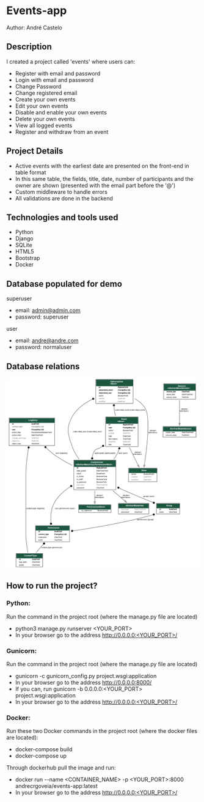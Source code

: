 # Events-app
Author: André Castelo

## Description
I created a project called 'events' where users can:
- Register with email and password
- Login with email and password
- Change Password
- Change registered email
- Create your own events
- Edit your own events
- Disable and enable your own events
- Delete your own events
- View all logged events
- Register and withdraw from an event

## Project Details
- Active events with the earliest date are presented on the front-end in table format
- In this same table, the fields, title, date, number of participants and the owner are shown (presented with the email part before the '@')
- Custom middleware to handle errors
- All validations are done in the backend

## Technologies and tools used
- Python
- Django
- SQLite
- HTML5
- Bootstrap
- Docker

## Database populated for demo
superuser
- email: admin@admin.com
- password: superuser

user
- email: andre@andre.com
- password: normaluser

## Database relations
![Database relations](https://raw.githubusercontent.com/andrecrgoveia/events/master/db_relations.png)

## How to run the project?

### Python:
Run the command in the project root (where the manage.py file are located)
- python3 manage.py runserver <YOUR_PORT>
- In your browser go to the address http://0.0.0.0:<YOUR_PORT>/

### Gunicorn:
Run the command in the project root (where the manage.py file are located)
- gunicorn -c gunicorn_config.py project.wsgi:application
- In your browser go to the address http://0.0.0.0:8000/
- If you can, run gunicorn -b 0.0.0.0:<YOUR_PORT> project.wsgi:application
- In your browser go to the address http://0.0.0.0:<YOUR_PORT>/

### Docker:
Run these two Docker commands in the project root (where the docker files are located):
- docker-compose build
- docker-compose up

Through dockerhub pull the image and run:
- docker run --name <CONTAINER_NAME> -p <YOUR_PORT>:8000 andrecrgoveia/events-app:latest
- In your browser go to the address http://0.0.0.0:<YOUR_PORT>/


